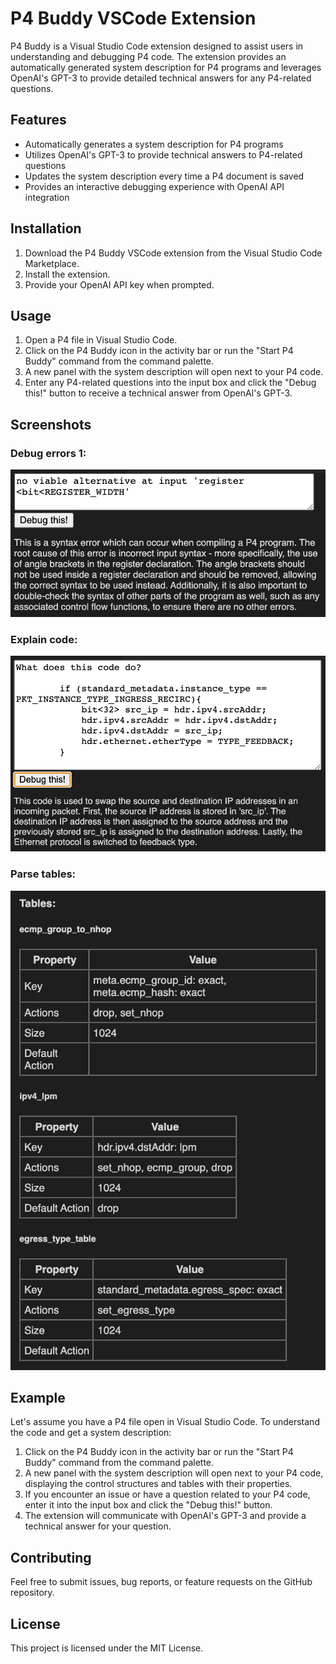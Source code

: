 # P4 Buddy VSCode Extension

P4 Buddy is a Visual Studio Code extension designed to assist users in understanding and debugging P4 code. The extension provides an automatically generated system description for P4 programs and leverages OpenAI's GPT-3 to provide detailed technical answers for any P4-related questions.

## Features

- Automatically generates a system description for P4 programs
- Utilizes OpenAI's GPT-3 to provide technical answers to P4-related questions
- Updates the system description every time a P4 document is saved
- Provides an interactive debugging experience with OpenAI API integration

## Installation

1. Download the P4 Buddy VSCode extension from the Visual Studio Code Marketplace.
2. Install the extension.
3. Provide your OpenAI API key when prompted.

## Usage

1. Open a P4 file in Visual Studio Code.
2. Click on the P4 Buddy icon in the activity bar or run the "Start P4 Buddy" command from the command palette.
3. A new panel with the system description will open next to your P4 code.
4. Enter any P4-related questions into the input box and click the "Debug this!" button to receive a technical answer from OpenAI's GPT-3.

## Screenshots

### Debug errors 1:
![Example 1 screenshot](./examples/example1.png)

### Explain code:
![Example 2 screenshot](./examples/example2.png)

### Parse tables:
![Example 3 screenshot](./examples/example3.png)


## Example

Let's assume you have a P4 file open in Visual Studio Code. To understand the code and get a system description:

1. Click on the P4 Buddy icon in the activity bar or run the "Start P4 Buddy" command from the command palette.
2. A new panel with the system description will open next to your P4 code, displaying the control structures and tables with their properties.
3. If you encounter an issue or have a question related to your P4 code, enter it into the input box and click the "Debug this!" button.
4. The extension will communicate with OpenAI's GPT-3 and provide a technical answer for your question.

## Contributing

Feel free to submit issues, bug reports, or feature requests on the GitHub repository.

## License

This project is licensed under the MIT License.
